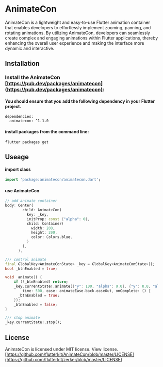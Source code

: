 # AnimateCon

AnimateCon is a lightweight and easy-to-use Flutter animation container that enables developers to effortlessly implement zooming, panning, and rotating animations. By utilizing AnimateCon, developers can seamlessly create complex and engaging animations within Flutter applications, thereby enhancing the overall user experience and making the interface more dynamic and interactive.

## Installation

### Install the AnimateCon [https://pub.dev/packages/animatecon](https://pub.dev/packages/animatecon):

#### You should ensure that you add the following dependency in your Flutter project.
```shell
dependencies:
  animatecon: ^1.1.0
```

#### install packages from the command line:
```shell
flutter packages get
```

## Useage

#### import class
```dart
import 'package:animatecon/animatecon.dart';
```

#### use AnimateCon
```dart
// add animate container
body: Center(
        child: AnimateCon(
          key: _key,
          initProp: const {"alpha": 0},
          child: Container(
            width: 200,
            height: 200,
            color: Colors.blue,
          )
        ),
      ),

/// control animate
final GlobalKey<AnimateConState> _key = GlobalKey<AnimateConState>();
bool _btnEnabled = true;

void _animate() {
    if (!_btnEnabled) return;
    _key.currentState!.animate({"y": 100, "alpha": 0.0}, {"y": 0.0, "alpha": 1.0},
        time: 500, ease: animateEase.back.easeOut, onComplete: () {
      _btnEnabled = true;
    });
    _btnEnabled = false;
}

/// stop animate
_key.currentState!.stop();
```

## License
AnimateCon is licensed under MIT license. View license. [https://github.com/flutterkit/AnimateCon/blob/master/LICENSE](https://github.com/flutterkit/zerker/blob/master/LICENSE)
